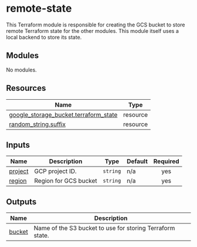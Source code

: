 # remote-state

This Terraform module is responsible for creating the GCS bucket to store remote Terraform state for the other modules. This module itself uses a local backend to store its state.

<!-- BEGIN_TF_DOCS -->
## Modules

No modules.

## Resources

| Name | Type |
|------|------|
| [google_storage_bucket.terraform_state](https://registry.terraform.io/providers/hashicorp/google/latest/docs/resources/storage_bucket) | resource |
| [random_string.suffix](https://registry.terraform.io/providers/hashicorp/random/latest/docs/resources/string) | resource |

## Inputs

| Name | Description | Type | Default | Required |
|------|-------------|------|---------|:--------:|
| <a name="input_project"></a> [project](#input\_project) | GCP project ID. | `string` | n/a | yes |
| <a name="input_region"></a> [region](#input\_region) | Region for GCS bucket | `string` | n/a | yes |

## Outputs

| Name | Description |
|------|-------------|
| <a name="output_bucket"></a> [bucket](#output\_bucket) | Name of the S3 bucket to use for storing Terraform state. |
<!-- END_TF_DOCS -->
